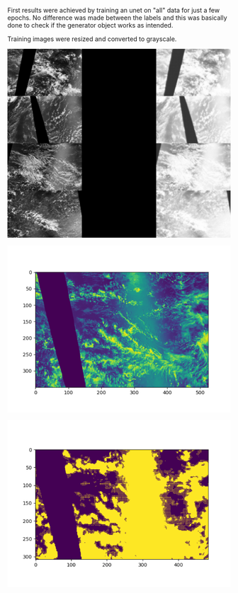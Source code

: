First results were achieved by training an unet on "all" data for just a few epochs.
No difference was made between the labels and this was basically done to check if the
generator object works as intended.

Training images were resized and converted to grayscale.

![](https://raw.githubusercontent.com/nicolasholland/UnderstandingCloudsfromSatelliteImages/master/results/first_result/epoch_1.jpg)


![](https://raw.githubusercontent.com/nicolasholland/UnderstandingCloudsfromSatelliteImages/master/results/first_result/first_image.png)


![](https://raw.githubusercontent.com/nicolasholland/UnderstandingCloudsfromSatelliteImages/master/results/first_result/first_label.png)

